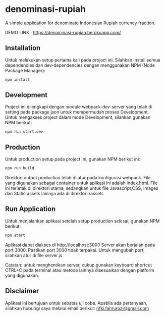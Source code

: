 # denominasi-rupiah

A simple application for denominate Indonesian Rupiah currency fraction.

DEMO LINK : https://denominasi-rupiah.herokuapp.com/

## Installation

Untuk melakukan setup pertama kali pada project ini. Silahkan install semua dependencies dan dev-dependencies dengan menggunakan NPM (Node Package Manager):

```bash
npm install
```

## Development

Project ini dilengkapi dengan module webpack-dev-server yang telah di setting pada package.json untuk mempermudah proses Development. Untuk mengakses project dalam mode Development, silahkan gunakan NPM berikut:

```bash
npm run start:dev
```

## Production

Untuk production setup pada project ini, gunakan NPM berikut ini:

```bash
npm run build
```

Direktori output production telah di atur pada konfigurasi webpack. File yang digunakan sebagai container untuk aplikasi ini adalah index.html. File ini terletak di direktori utama, sedangkan untuk file Javascript,CSS, Images dan Static assets lainnya ada di direktori /assets

## Run Application

Untuk menjalankan aplikasi setelah setup production selesai, gunakan NPM berikut:

```bash
npm start
```

Aplikasi dapat diakses di http://localhost:3000
Server akan berjalan pada port 3000. Pastikan port 3000 tidak terpakai. Untuk mengubah port, silahkan atur di file server.js

Catatan: untuk menghentikan server, cukup gunakan keyboard shortcut CTRL+C pada terminal atau metode lainnya disesuaikan dengan platform yang digunakan.

## Disclaimer

Aplikasi ini bertujuan untuk sebatas uji coba.
Apabila ada pertanyaan, silahkan hubungi saya melalui email berikut: rifki.fahrurozi@gmail.com
